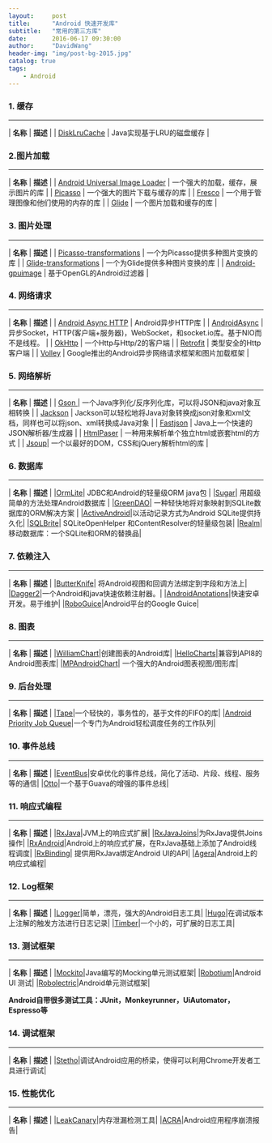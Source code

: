 ```yaml
---
layout:     post
title:      "Android 快速开发库"
subtitle:   "常用的第三方库"
date:       2016-06-17 09:30:00
author:     "DavidWang"
header-img: "img/post-bg-2015.jpg"
catalog: true
tags:
    - Android
---  
```


### 1. 缓存

---------

|   **名称**    |   **描述**     |
| [DiskLruCache](https://github.com/JakeWharton/DiskLruCache) | Java实现基于LRU的磁盘缓存 |

### 2.图片加载

---------

|   **名称**    |   **描述**     |
| [Android Universal Image Loader](https://github.com/nostra13/Android-Universal-Image-Loader) | 一个强大的加载，缓存，展示图片的库 |
| [Picasso](https://github.com/square/picasso) | 一个强大的图片下载与缓存的库 |
| [Fresco](https://github.com/facebook/fresco) | 一个用于管理图像和他们使用的内存的库 |
| [Glide](https://github.com/bumptech/glide) | 一个图片加载和缓存的库 |


### 3. 图片处理

---------

|   **名称**    |   **描述**     |
| [Picasso-transformations](https://github.com/wasabeef/picasso-transformations) | 一个为Picasso提供多种图片变换的库 |
| [Glide-transformations](https://github.com/wasabeef/glide-transformations) | 一个为Glide提供多种图片变换的库 |
| [Android-gpuimage](https://github.com/CyberAgent/android-gpuimage) | 基于OpenGL的Android过滤器 |

### 4. 网络请求

---------

|   **名称**    |   **描述**     |
| [Android Async HTTP](https://github.com/loopj/android-async-http) | Android异步HTTP库 |
| [AndroidAsync](https://github.com/koush/AndroidAsync) | 异步Socket，HTTP(客户端+服务器)，WebSocket，和socket.io库。基于NIO而不是线程。 |
| [OkHttp](https://github.com/square/okhttp) | 一个Http与Http/2的客户端 |
| [Retrofit](https://github.com/square/retrofit) | 类型安全的Http客户端 |
| [Volley](https://android.googlesource.com/platform/frameworks/volley) | 	Google推出的Android异步网络请求框架和图片加载框架 |

### 5. 网络解析

---------

|   **名称**    |   **描述**     |
| [Gson	](https://github.com/google/gson) | 一个Java序列化/反序列化库，可以将JSON和java对象互相转换 |
| [Jackson](https://github.com/codehaus/jackson) | Jackson可以轻松地将Java对象转换成json对象和xml文档，同样也可以将json、xml转换成Java对象 |
| [Fastjson](https://github.com/alibaba/fastjson) | Java上一个快速的JSON解析器/生成器 |
| [HtmlPaser](https://sourceforge.net/projects/htmlparser/) | 一种用来解析单个独立html或嵌套html的方式 |
| [Jsoup](https://github.com/jhy/jsoup)| 一个以最好的DOM，CSS和jQuery解析html的库 |


### 6. 数据库

---------

|   **名称**    |   **描述**     |
|[OrmLite](https://sourceforge.net/projects/ormlite/files/releases/com/j256/ormlite/)| JDBC和Android的轻量级ORM java包 |
|[Sugar](https://github.com/satyan/sugar)| 用超级简单的方法处理Android数据库 |
|[GreenDAO](https://github.com/greenrobot/greenDAO)|	一种轻快地将对象映射到SQLite数据库的ORM解决方案 |
|[ActiveAndroid](https://github.com/pardom/ActiveAndroid)|以活动记录方式为Android SQLite提供持久化|
|[SQLBrite](https://github.com/square/sqlbrite)|	SQLiteOpenHelper 和ContentResolver的轻量级包装|
|[Realm](https://github.com/jhy/jsoup)|	移动数据库：一个SQLite和ORM的替换品|

### 7. 依赖注入

---------

|   **名称**    |   **描述**     |
|[ButterKnife](https://github.com/JakeWharton/butterknife)|	将Android视图和回调方法绑定到字段和方法上|
|[Dagger2](https://github.com/google/dagger)|一个Android和java快速依赖注射器。|
|[AndroidAnotations](https://github.com/excilys/androidannotations)|快速安卓开发。易于维护|
|[RoboGuice](https://github.com/roboguice/roboguice)|Android平台的Google Guice|

### 8. 图表

---------

|   **名称**    |   **描述**     |
|[WilliamChart](https://github.com/diogobernardino/WilliamChart)|创建图表的Android库|
|[HelloCharts](https://github.com/lecho/hellocharts-android)|兼容到API8的Android图表库|
|[MPAndroidChart](https://github.com/PhilJay/MPAndroidChart)|	一个强大的Android图表视图/图形库|

### 9. 后台处理

---------

|   **名称**    |   **描述**     |
|[Tape](https://github.com/square/tape)|一个轻快的，事务性的，基于文件的FIFO的库|
|[Android Priority Job Queue](https://github.com/yigit/android-priority-jobqueue)|一个专门为Android轻松调度任务的工作队列|


### 10. 事件总线

---------

|   **名称**    |   **描述**     |
|[EventBus](https://github.com/greenrobot/EventBus)|安卓优化的事件总线，简化了活动、片段、线程、服务等的通信|
|[Otto](https://github.com/square/otto)|一个基于Guava的增强的事件总线|


### 11. 响应式编程

---------

|   **名称**    |   **描述**     |
|[RxJava](https://github.com/ReactiveX/RxJava)|JVM上的响应式扩展|
|[RxJavaJoins](https://github.com/ReactiveX/RxJavaJoins)|为RxJava提供Joins操作|
|[RxAndroid](https://github.com/ReactiveX/RxAndroid)|Android上的响应式扩展，在RxJava基础上添加了Android线程调度|
|[RxBinding](https://github.com/JakeWharton/RxBinding)|	提供用RxJava绑定Android UI的API|
|[Agera](https://github.com/google/agera)|Android上的响应式编程|


### 12. Log框架

---------

|   **名称**    |   **描述**     |
|[Logger](https://github.com/orhanobut/logger)|简单，漂亮，强大的Android日志工具|
|[Hugo](https://github.com/JakeWharton/hugo)|在调试版本上注解的触发方法进行日志记录|
|[Timber](https://github.com/JakeWharton/timber)|一个小的，可扩展的日志工具|

### 13. 测试框架

---------

|   **名称**    |   **描述**     |
|[Mockito](https://github.com/mockito/mockito)|Java编写的Mocking单元测试框架|
|[Robotium](https://github.com/RobotiumTech/robotium)|Android UI 测试|
|[Robolectric](https://github.com/xtremelabs/robolectric)|Android单元测试框架|

**Android自带很多测试工具：JUnit，Monkeyrunner，UiAutomator，Espresso等**

### 14. 调试框架

---------

|   **名称**    |   **描述**     |
|[Stetho](https://github.com/facebook/stetho)|调试Android应用的桥梁，使得可以利用Chrome开发者工具进行调试|

### 15. 性能优化

---------

|   **名称**    |   **描述**     |
|[LeakCanary](https://github.com/square/leakcanary)|内存泄漏检测工具|
|[ACRA](https://github.com/ACRA/acra)|Android应用程序崩溃报告|




